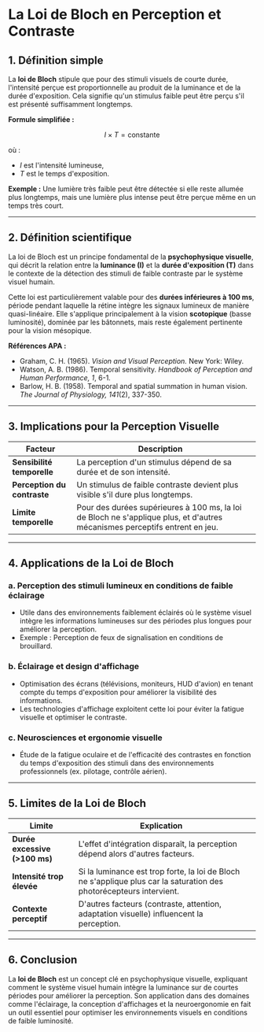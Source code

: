 # La Loi de Bloch en Perception et Contraste

## 1. Définition simple  
La **loi de Bloch** stipule que pour des stimuli visuels de courte durée, l'intensité perçue est proportionnelle au produit de la luminance et de la durée d'exposition. Cela signifie qu'un stimulus faible peut être perçu s'il est présenté suffisamment longtemps.  

**Formule simplifiée :**  

$$I\times T = \text{constante}$$

où :  
- $I$ est l'intensité lumineuse,  
- $T$ est le temps d'exposition.  

**Exemple :** Une lumière très faible peut être détectée si elle reste allumée plus longtemps, mais une lumière plus intense peut être perçue même en un temps très court.  

---

## 2. Définition scientifique  
La loi de Bloch est un principe fondamental de la **psychophysique visuelle**, qui décrit la relation entre la **luminance (I)** et la **durée d'exposition (T)** dans le contexte de la détection des stimuli de faible contraste par le système visuel humain.  

Cette loi est particulièrement valable pour des **durées inférieures à 100 ms**, période pendant laquelle la rétine intègre les signaux lumineux de manière quasi-linéaire. Elle s'applique principalement à la vision **scotopique** (basse luminosité), dominée par les bâtonnets, mais reste également pertinente pour la vision mésopique.  

**Références APA :**  
- Graham, C. H. (1965). *Vision and Visual Perception.* New York: Wiley.  
- Watson, A. B. (1986). Temporal sensitivity. *Handbook of Perception and Human Performance, 1*, 6-1.  
- Barlow, H. B. (1958). Temporal and spatial summation in human vision. *The Journal of Physiology, 141*(2), 337-350.  

---

## 3. Implications pour la Perception Visuelle  

| Facteur                     | Description                                                                                                                 |     |
| --------------------------- | --------------------------------------------------------------------------------------------------------------------------- | --- |
| **Sensibilité temporelle**  | La perception d'un stimulus dépend de sa durée et de son intensité.                                                         |     |
| **Perception du contraste** | Un stimulus de faible contraste devient plus visible s'il dure plus longtemps.                                              |     |
| **Limite temporelle**       | Pour des durées supérieures à 100 ms, la loi de Bloch ne s'applique plus, et d'autres mécanismes perceptifs entrent en jeu. |     |

---

## 4. Applications de la Loi de Bloch  

### a. **Perception des stimuli lumineux en conditions de faible éclairage**  
- Utile dans des environnements faiblement éclairés où le système visuel intègre les informations lumineuses sur des périodes plus longues pour améliorer la perception.  
- Exemple : Perception de feux de signalisation en conditions de brouillard.  

### b. **Éclairage et design d'affichage**  
- Optimisation des écrans (télévisions, moniteurs, HUD d'avion) en tenant compte du temps d'exposition pour améliorer la visibilité des informations.  
- Les technologies d'affichage exploitent cette loi pour éviter la fatigue visuelle et optimiser le contraste.  

### c. **Neurosciences et ergonomie visuelle**  
- Étude de la fatigue oculaire et de l'efficacité des contrastes en fonction du temps d'exposition des stimuli dans des environnements professionnels (ex. pilotage, contrôle aérien).  

---

## 5. Limites de la Loi de Bloch  

| Limite                        | Explication                                                                                                          |     |
| ----------------------------- | -------------------------------------------------------------------------------------------------------------------- | --- |
| **Durée excessive (>100 ms)** | L'effet d'intégration disparaît, la perception dépend alors d'autres facteurs.                                       |     |
| **Intensité trop élevée**     | Si la luminance est trop forte, la loi de Bloch ne s'applique plus car la saturation des photorécepteurs intervient. |     |
| **Contexte perceptif**        | D'autres facteurs (contraste, attention, adaptation visuelle) influencent la perception.                             |     |

---

## 6. Conclusion  
La **loi de Bloch** est un concept clé en psychophysique visuelle, expliquant comment le système visuel humain intègre la luminance sur de courtes périodes pour améliorer la perception. Son application dans des domaines comme l'éclairage, la conception d'affichages et la neuroergonomie en fait un outil essentiel pour optimiser les environnements visuels en conditions de faible luminosité.  